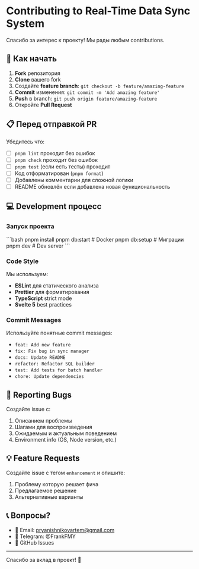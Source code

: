 # Contributing to Real-Time Data Sync System

Спасибо за интерес к проекту! Мы рады любым contributions.

## 🚀 Как начать

1. **Fork** репозитория
2. **Clone** вашего fork
3. Создайте **feature branch**: `git checkout -b feature/amazing-feature`
4. **Commit** изменения: `git commit -m 'Add amazing feature'`
5. **Push** в branch: `git push origin feature/amazing-feature`
6. Откройте **Pull Request**

## 📋 Перед отправкой PR

Убедитесь что:

- [ ] `pnpm lint` проходит без ошибок
- [ ] `pnpm check` проходит без ошибок
- [ ] `pnpm test` (если есть тесты) проходит
- [ ] Код отформатирован (`pnpm format`)
- [ ] Добавлены комментарии для сложной логики
- [ ] README обновлён если добавлена новая функциональность

## 💻 Development процесс

### Запуск проекта

\`\`\`bash
pnpm install
pnpm db:start # Docker
pnpm db:setup # Миграции
pnpm dev # Dev server
\`\`\`

### Code Style

Мы используем:

- **ESLint** для статического анализа
- **Prettier** для форматирования
- **TypeScript** strict mode
- **Svelte 5** best practices

### Commit Messages

Используйте понятные commit messages:

- `feat: Add new feature`
- `fix: Fix bug in sync manager`
- `docs: Update README`
- `refactor: Refactor SQL builder`
- `test: Add tests for batch handler`
- `chore: Update dependencies`

## 🐛 Reporting Bugs

Создайте issue с:

1. Описанием проблемы
2. Шагами для воспроизведения
3. Ожидаемым и актуальным поведением
4. Environment info (OS, Node version, etc.)

## 💡 Feature Requests

Создайте issue с тегом `enhancement` и опишите:

1. Проблему которую решает фича
2. Предлагаемое решение
3. Альтернативные варианты

## 📞 Вопросы?

- 📧 Email: pryanishnikovartem@gmail.com
- 💬 Telegram: @FrankFMY
- 🐙 GitHub Issues

---

Спасибо за вклад в проект! 🎉
